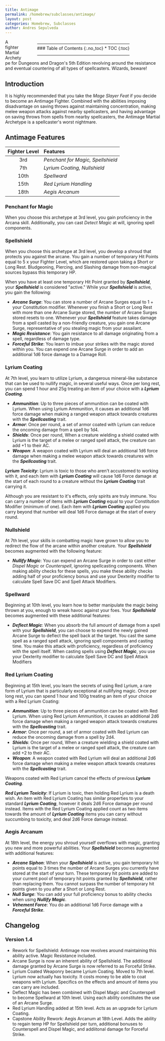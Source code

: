 ```yaml
---
title: Antimage
permalink: /homebrew/subclasses/antimage/
layout: post
categories: Homebrew, Subclasses
author: Andres Sepulveda
---
```

<div class="toc" style="float: right; margin-left: 50px; margin-right: 100px">

<hr style="margin-bottom: 5px;">
### Table of Contents
{:.no_toc}
* TOC
{:toc}
<hr>
</div>

A fighter Martial Archetype for Dungeons and Dragon's 5th Edition revolving around the resistance and eventual countering of all types of spellcasters. Wizards, beware!

## Introduction

It is highly recommended that you take the *Mage Slayer Feat* if you decide to become an Antimage Fighter. Combined with the abilities imposing disadvantage on saving throws against maintaining concentration, making melee weapon attacks against nearby spellcasters, and having advantage on saving throws from spells from nearby spellcasters, the Antimage Martial Archetype is a spellcaster's worst nightmare.

## Antimage Features

| Fighter Level | Features |
|:----:|:-------------|
| 3rd  | *Penchant for Magic, Spellshield*|
| 7th  | *Lyrium Coating, Nullshield*|
| 10th | *Spellward*|
| 15th | *Red Lyrium Handling*|
| 18th | *Aegis Arcanum*|

### Penchant for Magic

When you choose this archetype at 3rd level, you gain proficiency in the Arcana skill. Additionally, you can cast *Detect Magic* at will, ignoring spell components. 

### Spellshield

When you choose this archetype at 3rd level, you develop a shroud that protects you against the arcane. You gain a number of temporary Hit Points equal to 5 x your Fighter Level, which are restored upon taking a Short or Long Rest. Bludgeoning, Piercing, and Slashing damage from non-magical sources bypass this temporary HP.

When you have at least one temporary Hit Point granted by ***Spellshield***, your ***Spellshield*** is considered "active." While your ***Spellshield*** is active, you gain the following:
- ***Arcane Surge***: You can store a number of Arcane Surges equal to 1 + your Constitution modifier. Whenever you finish a Short or Long Rest with more than one Arcane Surge stored, the number of Arcane Surges stored resets to one. Whenever your ***Spellshield*** feature takes damage from a spell casted by a non-friendly creature, you gain one Arcane Surge, representative of you stealing magic from your assailant.
- ***Magic Resistance***: You gain resistance to all damage originating from a spell, regardless of damage type.
- ***Forceful Strike***: You learn to imbue your strikes with the magic stored within you. You can expend one Arcane Surge in order to add an additional 1d6 force damage to a Damage Roll.

### Lyrium Coating

At 7th level, you learn to utilize Lyrium, a dangerous mineral-like substance that can be used to nullify magic, in several useful ways. Once per long rest, you can spend 1 hour and 25g treating an item of your choice with a ***Lyrium Coating***.
- ***Ammunition***: Up to three pieces of ammunition can be coated with Lyrium. When using Lyrium Ammunition, it causes an additional 1d6 force damage when making a ranged weapon attack towards creatures with the ***Spellcasting*** trait.
- ***Armor***: Once per round, a set of armor coated with Lyrium can reduce the oncoming damage from a spell by 1d4. 
- ***Shields***: Once per round, When a creature wielding a shield coated with Lyrium is the target of a melee or ranged spell attack, the creature can add +1 to their AC.
- ***Weapon***: A weapon coated with Lyrium will deal an additional 1d6 force damage when making a melee weapon attack towards creatures with the ***Spellcasting*** trait.

***Lyrium Toxicity***: Lyrium is toxic to those who aren't accustomed to working with it, and each item with ***Lyrium Coating*** will cause 1d6 Force damage at the start of each round to a creature without the ***Lyrium Coating*** trait carrying it. 

Although you are resistant to it's effects, only spirits are truly immune. You can carry a number of items with ***Lyrium Coating*** equal to your Constitution Modifier (minimum of one). Each item with ***Lyrium Coating*** applied you carry beyond that number will deal 1d6 Force damage at the start of every round. 

### Nullshield

At 7th level, your skills in combatting magic have grown to allow you to redirect the flow of the arcane within another creature. Your ***Spellshield*** becomes augmented with the following feature:
- ***Nullify Magic***: You can expend an Arcane Surge in order to cast either *Dispel Magic* or *Counterspell*, ignoring spellcasting components. When making ability checks for these spells, you make these ability checks adding half of your proficiency bonus and use your Dexterity modifier to calculate Spell Save DC and Spell Attack Modifiers.

### Spellward

Beginning at 10th level, you learn how to better manipulate the magic being thrown at you, enough to wreak havoc against your foes. Your ***Spellshield*** becomes augmented with these additional features:

- ***Deflect Magic***: When you absorb the full amount of damage from a spell with your ***Spellshield***, you can choose to expend the newly gained Arcane Surge to deflect the spell back at the target. You cast the same spell as a ranged spell attack, ignoring spell components and casting time. You make this attack with proficiency, regardless of proficiency with the spell itself. When casting spells using ***Deflect Magic***, you use your Dexterity modifier to calculate Spell Save DC and Spell Attack Modifiers

### Red Lyrium Coating

Beginning at 15th level, you learn the secrets of using Red Lyrium, a rare form of Lyrium that is particularly exceptional at nullifying magic. Once per long rest, you can spend 1 hour and 100g treating an item of your choice with a Red Lyrium Coating:

- ***Ammunition***: Up to three pieces of ammunition can be coated with Red Lyrium. When using Red Lyrium Ammunition, it causes an additional 2d6 force damage when making a ranged weapon attack towards creatures with the ***Spellcasting*** trait.
- ***Armor***: Once per round, a set of armor coated with Red Lyrium can reduce the oncoming damage from a spell by 2d4.
- ***Shields***: Once per round, When a creature wielding a shield coated with Lyrium is the target of a melee or ranged spell attack, the creature can add +2 to their AC.
- ***Weapon***: A weapon coated with Red Lyrium will deal an additional 2d6 force damage when making a melee weapon attack towards creatures with the ***Spellcasting*** trait. 

Weapons coated with Red Lyrium cancel the effects of previous ***Lyrium Coating***. 

***Red Lyrium Toxicity***: If Lyrium is toxic, then holding Red Lyrium is a death wish. An item with Red Lyrium Coating has similar properties to your standard ***Lyrium Coating***, however it deals 2d6 Force damage per round instead. Items with the Red Lyrium Coating applied count as two items towards the amount of ***Lyrium Coating*** items you can carry without succumbing to toxicity, and deal 2d6 Force damage instead. 

### Aegis Arcanum

At 18th level, the energy you shroud yourself overflows with magic, granting you new and more powerful abilities. Your ***Spellshield*** becomes augmented with additional features:
- ***Arcane Siphon***: When your ***Spellshield*** is active, you gain temporary hit points equal to 3 times the number of Arcane Surges you currently have stored at the start of your turn. These temporary hit points are added to your current pool of temporary hit points granted by ***Spellshield***, rather than replacing them. You cannot surpass the number of temporary hit points given to you after a Short or Long Rest.
- ***Null Surge***: You can add your full proficiency bonus to ability checks when using ***Nullify Magic***.
- ***Vehement Force***: You do an additional 1d6 Force damage with a ***Forceful Strike***.

## Changelog

### Version 1.4

- Rework for Spellshield: Antimage now revolves around maintaining this ability active. Magic Resistance included.
- Arcane Surge is now an inherent ability of Spellshield. The additional damage granted by Arcane Surge is now referred to as Forceful Strike.
- Lyrium Coated Weaponry became Lyrium Coating. Moved to 7th level. Lyrium now actually has toxicity. It costs money to be able to coat weapons with Lyrium. Specifics on the effects and amount of items you can carry are included.
- Deflect Magic has been combined with Dispel Magic and Counterspell to become Spellward at 10th level. Using each ability constitutes the use of an Arcane Surge.
- Red Lyrium Handling added at 15th level. Acts as an upgrade for Lyrium Coating.
- Capstone Ability Rework: Aegis Arcanum at 18th Level. Adds the ability to regain temp HP for Spellshield per turn, additional bonuses to Counterspell and Dispel Magic, and addiitonal damage for Forceful Strike. 